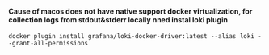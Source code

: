#### Cause of macos does not have native support docker virtualization, for collection logs from stdout&stderr locally nned instal loki plugin

``docker plugin install grafana/loki-docker-driver:latest --alias loki --grant-all-permissions``